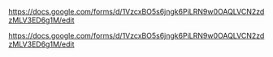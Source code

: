 https://docs.google.com/forms/d/1VzcxBO5s6jngk6PiLRN9w0OAQLVCN2zdzMLV3ED6g1M/edit

https://docs.google.com/forms/d/1VzcxBO5s6jngk6PiLRN9w0OAQLVCN2zdzMLV3ED6g1M/edit
